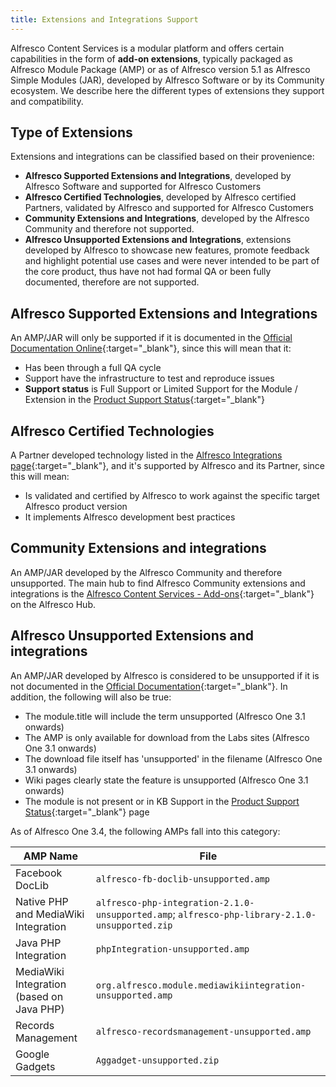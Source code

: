 ```yaml
---
title: Extensions and Integrations Support
---
```


Alfresco Content Services is a modular platform and offers certain capabilities in the form of **add-on extensions**, typically packaged as Alfresco Module Package (AMP) or as of Alfresco version 5.1 as Alfresco Simple Modules (JAR), developed by Alfresco Software or by its Community ecosystem. We describe here the different types of extensions they support and compatibility.

## Type of Extensions

Extensions and integrations can be classified based on their provenience:

* **Alfresco Supported Extensions and Integrations**, developed by Alfresco Software and supported for Alfresco Customers
* **Alfresco Certified Technologies**, developed by Alfresco certified Partners, validated by Alfresco and supported for Alfresco Customers
* **Community Extensions and Integrations**, developed by the Alfresco Community and therefore not supported.
* **Alfresco Unsupported Extensions and Integrations**, extensions developed by Alfresco to showcase new features, promote feedback and highlight potential use cases and were never intended to be part of the core product, thus have not had formal QA or been fully documented, therefore are not supported.

## Alfresco Supported Extensions and Integrations

An AMP/JAR will only be supported if it is documented in the [Official Documentation Online](https://docs.alfresco.com){:target="_blank"}, since this will mean that it:

* Has been through a full QA cycle
* Support have the infrastructure to test and reproduce issues
* **Support status** is Full Support or Limited Support for the Module / Extension in the [Product Support Status](https://www.alfresco.com/alfresco-product-support-status){:target="_blank"}

## Alfresco Certified Technologies

A Partner developed technology listed in the [Alfresco Integrations page](https://www.alfresco.com/products/integrations){:target="_blank"}, and it's supported by Alfresco and its Partner, since this will mean:

* Is validated and certified by Alfresco to work against the specific target Alfresco product version
* It implements Alfresco development best practices

## Community Extensions and integrations

An AMP/JAR developed by the Alfresco Community and therefore unsupported. The main hub to find Alfresco Community extensions and integrations is the [Alfresco Content Services - Add-ons](https://hub.alfresco.com/t5/alfresco-content-services-add/bd-p/add-ons){:target="_blank"} on the Alfresco Hub.

## Alfresco Unsupported Extensions and integrations

An AMP/JAR developed by Alfresco is considered to be unsupported if it is not documented in the [Official Documentation](https://docs.alfresco.com){:target="_blank"}. In addition, the following will also be true:

* The module.title will include the term unsupported (Alfresco One 3.1 onwards)
* The AMP is only available for download from the Labs sites (Alfresco One 3.1 onwards)
* The download file itself has 'unsupported' in the filename (Alfresco One 3.1 onwards)
* Wiki pages clearly state the feature is unsupported (Alfresco One 3.1 onwards)
* The module is not present or in KB Support in the [Product Support Status](https://www.alfresco.com/services/subscription/technical-support/product-support-status){:target="_blank"} page

As of Alfresco One 3.4, the following AMPs fall into this category:

|AMP Name|File|
|--------|----|
|Facebook DocLib|`alfresco-fb-doclib-unsupported.amp`|
|Native PHP and MediaWiki Integration|`alfresco-php-integration-2.1.0-unsupported.amp`; `alfresco-php-library-2.1.0-unsupported.zip`|
|Java PHP Integration|`phpIntegration-unsupported.amp`|
|MediaWiki Integration (based on Java PHP)|`org.alfresco.module.mediawikiintegration-unsupported.amp`|
|Records Management|`alfresco-recordsmanagement-unsupported.amp`|
|Google Gadgets|`Aggadget-unsupported.zip`|
